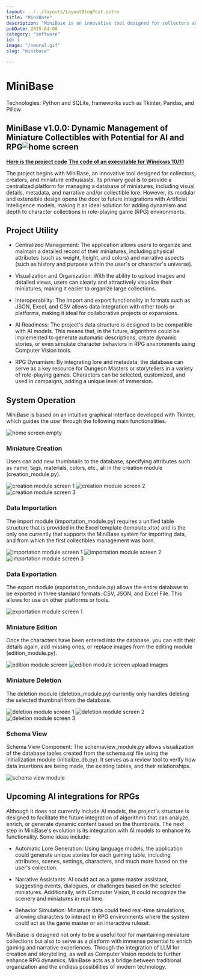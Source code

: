 ```yaml
---
layout: ../../layouts/LayoutBlogPost.astro
title: "MiniBase"
description: "MiniBase is an innovative tool designed for collectors and miniature creators. Its purpose is to provide a centralized platform for managing a database of miniatures, including visual details, metadata, and lore. With an intuitive interface and specialized modules, users can efficiently import, export, edit, and visualize their collections. Additionally, its modular design paves the way for future integrations with AI models, enabling automated lore generation, narrative assistants, and simulations in RPG environments. Interoperability with standard formats facilitates expansion and collaboration. MiniBase is more than just a database—it’s a bridge between traditional organization and the limitless possibilities of modern technology."
pubDate: 2025-04-08
category: "software"
id: 1
image: "/neural.gif"
slug: "minibase"

---
```


# MiniBase 

Technologies: Python and SQLite, frameworks such as Tkinter, Pandas, and Pillow

## MiniBase v1.0.0: Dynamic Management of Miniature Collectibles with Potential for AI and RPG![home screen](screenshots/home_screen.png)

**[ Here is the project code](https://github.com/blackars/MiniBase)**
**[ The code of an executable for Windows 10/11](https://github.com/blackars/MiniBase-Distro)**

The project begins with MiniBase, an innovative tool designed for collectors, creators, and miniature enthusiasts. Its primary goal is to provide a centralized platform for managing a database of miniatures, including visual details, metadata, and narrative and/or collectible lore. However, its modular and extensible design opens the door to future integrations with Artificial Intelligence models, making it an ideal solution for adding dynamism and depth to character collections in role-playing game (RPG) environments.

## Project Utility

* Centralized Management: The application allows users to organize and maintain a detailed record of their miniatures, including physical attributes (such as weight, height, and colors) and narrative aspects (such as history and purpose within the user's or character's universe).

* Visualization and Organization: With the ability to upload images and detailed views, users can clearly and attractively visualize their miniatures, making it easier to organize large collections.

* Interoperability: The import and export functionality in formats such as JSON, Excel, and CSV allows data integration with other tools or platforms, making it ideal for collaborative projects or expansions.

* AI Readiness: The project's data structure is designed to be compatible with AI models. This means that, in the future, algorithms could be implemented to generate automatic descriptions, create dynamic stories, or even simulate character behaviors in RPG environments using Computer Vision tools.

* RPG Dynamism: By integrating lore and metadata, the database can serve as a key resource for Dungeon Masters or storytellers in a variety of role-playing games. Characters can be selected, customized, and used in campaigns, adding a unique level of immersion.

## System Operation

MiniBase is based on an intuitive graphical interface developed with Tkinter, which guides the user through the following main functionalities.

![home screen empty](screenshots/home_screen_empty.png)


### Miniature Creation

Users can add new thumbnails to the database, specifying attributes such as name, tags, materials, colors, etc., all in the creation module (creation_module.py).

![creation module screen 1](screenshots/creation_module1.2.png)
![creation module screen 2](screenshots/creation_module2.3.png)
![creation module screen 3](screenshots/creation_module3.2.png)

### Data Importation

The import module (importation_module.py) requires a unified table structure that is provided in the Excel template (template.xlsx) and is the only one currently that supports the MiniBase system for importing data, and from which the first collectibles management was born.

![importation module screen 1](screenshots/importation_module.png)
![importation module screen 2](screenshots/importation_module2.png)
![importation module screen 3](screenshots/importation_module3.png)

### Data Exportation 

The export module (exportation_module.py) allows the entire database to be exported in three standard formats: CSV, JSON, and Excel File. This allows for use on other platforms or tools.

![exportation module screen 1](screenshots/exportation_module.png)

### Miniature Edition

Once the characters have been entered into the database, you can edit their details again, add missing ones, or replace images from the editing module (edition_module.py).

![edition module screen](screenshots/edition_module.png)
![edition module screen upload images](screenshots/edition_module2.png)

### Miniature Deletion

The deletion module (deletion_module.py) currently only handles deleting the selected thumbnail from the database.

![deletion module screen 1](screenshots/deletion_module.png)
![deletion module screen 2](screenshots/deletion_module2.png)
![deletion module screen 3](screenshots/deletion_module3.png)

### Schema View

Schema View Component: The schemaview_module.py allows visualization of the database tables created from the schema.sql file using the initialization module (initialize_db.py). It serves as a review tool to verify how data insertions are being made, the existing tables, and their relationships.

![schema view module](screenshots/schemaview_module.png)

## Upcoming AI integrations for RPGs

Although it does not currently include AI models, the project's structure is designed to facilitate the future integration of algorithms that can analyze, enrich, or generate dynamic content based on the thumbnails. The next step in MiniBase's evolution is its integration with AI models to enhance its functionality. Some ideas include:

* Automatic Lore Generation: Using language models, the application could generate unique stories for each gaming table, including attributes, scenes, settings, characters, and much more based on the user's collection.

* Narrative Assistants: AI could act as a game master assistant, suggesting events, dialogues, or challenges based on the selected miniatures. Additionally, with Computer Vision, it could recognize the scenery and miniatures in real time.

*  Behavior Simulation: Miniature data could feed real-time simulations, allowing characters to interact in RPG environments where the system could act as the game master or an interactive ruleset.


MiniBase is designed not only to be a useful tool for maintaining miniature collections but also to serve as a platform with immense potential to enrich gaming and narrative experiences. Through the integration of LLM for creation and storytelling, as well as Computer Vision models to further enhance RPG dynamics, MiniBase acts as a bridge between traditional organization and the endless possibilities of modern technology.
